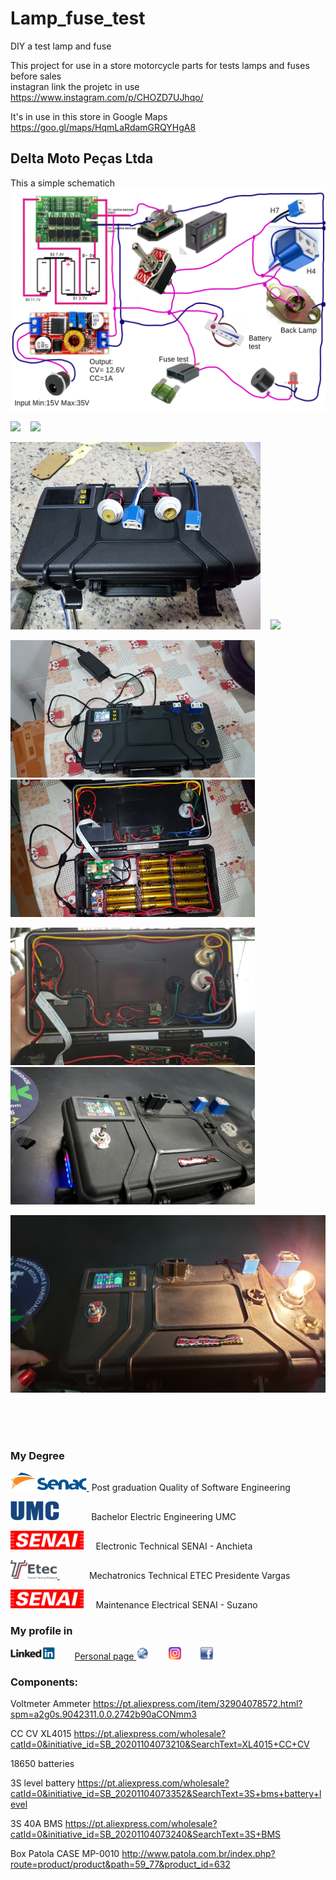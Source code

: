 # Lamp_fuse_test
DIY a test lamp and fuse

This project for use in a store motorcycle parts for tests lamps and fuses before sales <br>
instagran link the projetc in use <br>
https://www.instagram.com/p/CHOZD7UJhqo/ <br>

It's in use in this store in Google Maps <br>
https://goo.gl/maps/HqmLaRdamGRQYHgA8 <br>
## Delta Moto Peças Ltda


This a simple schematich<br>
<img src="https://github.com/mariliahoshino/Lamp_fuse_test/blob/main/picture/esquema.png?raw=true" widht="400" >

<img src="https://github.com/mariliahoshino/Lamp_fuse_test/blob/main/photos/20181119_223818.jpg?raw=true" height="300" widht="400" >&nbsp;&nbsp;&nbsp;&nbsp;<img src="https://github.com/mariliahoshino/Lamp_fuse_test/blob/main/photos/20181227_134211.jpg?raw=true" height="300" widht="400" > <br>

<img src="https://github.com/mariliahoshino/Lamp_fuse_test/blob/main/photos/20181227_192757.jpg?raw=true" height="300" widht="400" >&nbsp;&nbsp;&nbsp;&nbsp;<img src="https://github.com/mariliahoshino/Lamp_fuse_test/blob/main/photos/20181228_223035.jpg?raw=true" height="300" widht="400" > <br>

<img src="https://github.com/mariliahoshino/Lamp_fuse_test/blob/main/photos/20190107_235758.jpg?raw=true" height="220" widht="400" >&nbsp;&nbsp;&nbsp;&nbsp;<img src="https://github.com/mariliahoshino/Lamp_fuse_test/blob/main/photos/20190107_235815.jpg?raw=true" height="220" widht="400" > <br>

<img src="https://github.com/mariliahoshino/Lamp_fuse_test/blob/main/photos/20200201_132324.jpg?raw=true" height="220" widht="400" >&nbsp;&nbsp;&nbsp;&nbsp;<img src="https://github.com/mariliahoshino/Lamp_fuse_test/blob/main/photos/20200201_165940.jpg?raw=true" height="220" widht="400" > <br>

<!-- <img src="https://github.com/mariliahoshino/Lamp_fuse_test/blob/main/photos/20200201_170358.jpg?raw=true" widht="400" > -->

<img src="https://github.com/mariliahoshino/Lamp_fuse_test/blob/main/photos/20200201_172436.jpg?raw=true" widht="400" >





<br><br><br>
### My Degree

<a href="https://www.sp.senac.br/">   <img src="https://github.com/mariliahoshino/mariliahoshino/blob/master/School/logo_senac.png?raw=true" height="30" widht="400" > </a> &nbsp;Post graduation Quality of Software Engineering 

<a href="http://www.umc.br/">    <img src="https://github.com/mariliahoshino/mariliahoshino/blob/master/School/logo_umc.png?raw=true" height="30" widht="400"></a>  &nbsp;&nbsp;&nbsp;&nbsp;&nbsp;&nbsp;&nbsp;&nbsp;&nbsp;&nbsp;&nbsp; Bachelor Electric Engineering UMC  

<a href="https://eletronica.sp.senai.br/"> <img src="https://github.com/mariliahoshino/mariliahoshino/blob/master/School/logo_senai.png?raw=true" height="30" widht="400"></a>  &nbsp;&nbsp;&nbsp; Electronic Technical SENAI - Anchieta  

<a href="https://www.cps.sp.gov.br/tag/etec-presidente-vargas/">  <img src="https://github.com/mariliahoshino/mariliahoshino/blob/master/School/logo_etec.png?raw=true" height="30" widht="400"> </a> &nbsp;&nbsp;&nbsp;&nbsp;&nbsp;&nbsp;&nbsp;&nbsp;&nbsp;&nbsp;&nbsp; Mechatronics Technical ETEC Presidente Vargas 

<a href="https://suzano.sp.senai.br/"> <img src="https://github.com/mariliahoshino/mariliahoshino/blob/master/School/logo_senai.png?raw=true" height="30" widht="400"></a>  &nbsp;&nbsp;&nbsp; Maintenance Electrical SENAI - Suzano  

### My profile in 

<a href="https://www.linkedin.com/in/mariliahoshino/"><img src="https://github.com/mariliahoshino/mariliahoshino/blob/master/profile/logo_linkedin.png?raw=true" height="20" widht="400"></a> &nbsp;&nbsp;&nbsp;&nbsp;&nbsp;&nbsp; 
<a href="https://mariliahoshino.wixsite.com/cvitae/"> Personal page <img src ="https://github.com/mariliahoshino/mariliahoshino/blob/master/profile/logo_site.png?raw=true" height="20" widht="400"></a> &nbsp;&nbsp;&nbsp;&nbsp;&nbsp;&nbsp; 
<a href="https://www.instagram.com/mari.zeniti/"><img src = "https://github.com/mariliahoshino/mariliahoshino/blob/master/profile/logo_instagram.png?raw=true"  height="20" widht="400"></a> &nbsp;&nbsp;&nbsp;&nbsp;&nbsp;&nbsp; 
<a href="https://www.facebook.com/mari.zeniti"><img src="https://github.com/mariliahoshino/mariliahoshino/blob/master/profile/logo_facebook.png?raw=true"   height="20" widht="400"></a>



### Components: <br>
Voltmeter Ammeter
https://pt.aliexpress.com/item/32904078572.html?spm=a2g0s.9042311.0.0.2742b90aCONmm3

CC CV XL4015
https://pt.aliexpress.com/wholesale?catId=0&initiative_id=SB_20201104073210&SearchText=XL4015+CC+CV

18650 batteries

3S level battery
https://pt.aliexpress.com/wholesale?catId=0&initiative_id=SB_20201104073352&SearchText=3S+bms+battery+level

3S 40A BMS
https://pt.aliexpress.com/wholesale?catId=0&initiative_id=SB_20201104073240&SearchText=3S+BMS

Box Patola  CASE MP-0010
http://www.patola.com.br/index.php?route=product/product&path=59_77&product_id=632
